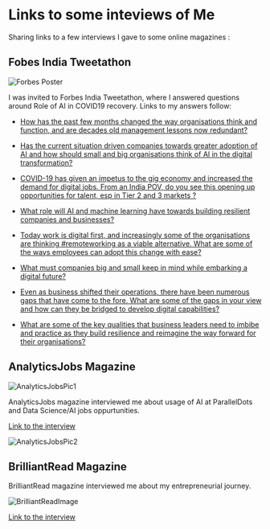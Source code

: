 # Links to some inteviews of Me

Sharing links to a few interviews I gave to some online magazines :

## Fobes India Tweetathon

![Forbes Poster]({{site.baseurl}}/images/ForbesTweetathon.jpg)

I was invited to Forbes India Tweetathon, where I answered questions around Role of AI in COVID19 recovery. Links to my answers follow:

* [How has the past few months changed the way organisations think and function, and are decades old management lessons now redundant? ]([https://twitter.com/muktabh/status/1277568498680520704](https://twitter.com/muktabh/status/1277568498680520704))

* [Has the current situation driven companies towards greater adoption of AI and how should small and big organisations think of AI in the digital transformation? ]([https://twitter.com/forbes_india/status/1277569141369565189](https://twitter.com/forbes_india/status/1277569141369565189))

* [COVID-19 has given an impetus to the gig economy and increased the demand for digital jobs. From an India POV, do you see this opening up opportunities for talent, esp in Tier 2 and 3 markets ?  ]([https://twitter.com/muktabh/status/1277576116664844288](https://twitter.com/muktabh/status/1277576116664844288))

* [What role will AI and machine learning have towards building resilient companies and businesses? ]([https://twitter.com/muktabh/status/1277579784327852034](https://twitter.com/muktabh/status/1277579784327852034))

* [Today work is digital first, and increasingly some of the organisations are thinking #remoteworking as a viable alternative. What are some of the ways employees can adopt this change with ease?  ]([https://twitter.com/muktabh/status/1277581327395504128](https://twitter.com/muktabh/status/1277581327395504128))

* [What must companies big and small keep in mind while embarking a digital future?  ]([https://twitter.com/muktabh/status/1277585603178057729](https://twitter.com/muktabh/status/1277585603178057729))

* [Even as business shifted their operations, there have been numerous gaps that have come to the fore. What are some of the gaps in your view and how can they be bridged to develop digital capabilities? ]([https://twitter.com/muktabh/status/1277590061802905600](https://twitter.com/muktabh/status/1277590061802905600))

* [What are some of the key qualities that business leaders need to imbibe and practice as they build resilience and reimagine the way forward for their organisations? ]([https://twitter.com/muktabh/status/1277582961433432065](https://twitter.com/muktabh/status/1277582961433432065))

## AnalyticsJobs Magazine

![AnalyticsJobsPic1]({{site.baseurl}}/images/AJ1.jpg)

AnalyticsJobs magazine interviewed me about usage of AI at ParallelDots and Data Science/AI jobs oppurtunities.

[Link to the interview]([https://analyticsjobs.in/feature-startup/how-parallel-dots-is-using-ai-to-increase-products-visibility-in-retail-industry/?fbclid=IwAR3LWiMmFQR7bL62Fvrl5a_LC0PF1rnGAZ67Ag8er256DV4ZqrbgfpekDxY](https://analyticsjobs.in/feature-startup/how-parallel-dots-is-using-ai-to-increase-products-visibility-in-retail-industry/?fbclid=IwAR3LWiMmFQR7bL62Fvrl5a_LC0PF1rnGAZ67Ag8er256DV4ZqrbgfpekDxY))

![AnalyticsJobsPic2]({{site.baseurl}}/images/AJ2.jpg)

## BrilliantRead Magazine

BrilliantRead magazine interviewed me about my entrepreneurial journey.

![BrilliantReadImage]({{site.baseurl}}/images/BR.png)

[Link to the interview]([https://www.brilliantread.com/interview-with-muktabh-mayank-co-founder-at-paralleldots/?fbclid=IwAR2bwomJKQZDU7Tyj61ASFjn0ENPqWRjPWQjurFzCFv82yYl-F9_MriQ7yA](https://www.brilliantread.com/interview-with-muktabh-mayank-co-founder-at-paralleldots/?fbclid=IwAR2bwomJKQZDU7Tyj61ASFjn0ENPqWRjPWQjurFzCFv82yYl-F9_MriQ7yA))
